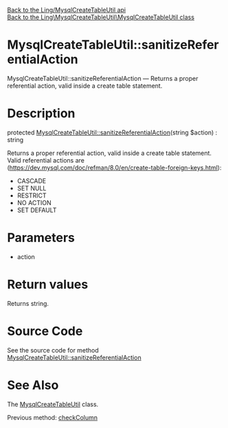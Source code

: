 [Back to the Ling/MysqlCreateTableUtil api](https://github.com/lingtalfi/MysqlCreateTableUtil/blob/master/doc/api/Ling/MysqlCreateTableUtil.md)<br>
[Back to the Ling\MysqlCreateTableUtil\MysqlCreateTableUtil class](https://github.com/lingtalfi/MysqlCreateTableUtil/blob/master/doc/api/Ling/MysqlCreateTableUtil/MysqlCreateTableUtil.md)


MysqlCreateTableUtil::sanitizeReferentialAction
================



MysqlCreateTableUtil::sanitizeReferentialAction — Returns a proper referential action, valid inside a create table statement.




Description
================


protected [MysqlCreateTableUtil::sanitizeReferentialAction](https://github.com/lingtalfi/MysqlCreateTableUtil/blob/master/doc/api/Ling/MysqlCreateTableUtil/MysqlCreateTableUtil/sanitizeReferentialAction.md)(string $action) : string




Returns a proper referential action, valid inside a create table statement.
Valid referential actions are (https://dev.mysql.com/doc/refman/8.0/en/create-table-foreign-keys.html):

- CASCADE
- SET NULL
- RESTRICT
- NO ACTION
- SET DEFAULT




Parameters
================


- action

    


Return values
================

Returns string.








Source Code
===========
See the source code for method [MysqlCreateTableUtil::sanitizeReferentialAction](https://github.com/lingtalfi/MysqlCreateTableUtil/blob/master/MysqlCreateTableUtil.php#L374-L392)


See Also
================

The [MysqlCreateTableUtil](https://github.com/lingtalfi/MysqlCreateTableUtil/blob/master/doc/api/Ling/MysqlCreateTableUtil/MysqlCreateTableUtil.md) class.

Previous method: [checkColumn](https://github.com/lingtalfi/MysqlCreateTableUtil/blob/master/doc/api/Ling/MysqlCreateTableUtil/MysqlCreateTableUtil/checkColumn.md)<br>

